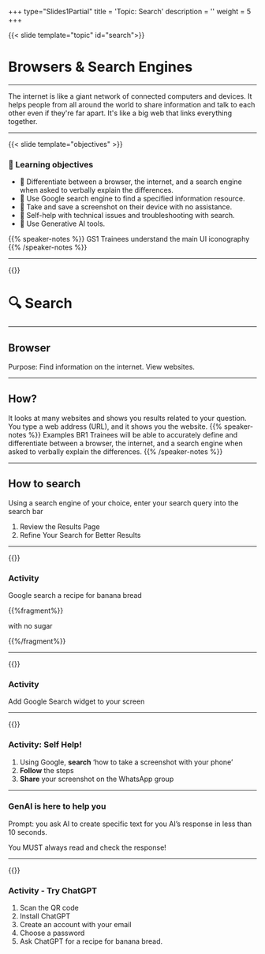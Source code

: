 +++
type="Slides1Partial"
title = 'Topic: Search'
description = ''
weight = 5
+++

{{< slide template="topic" id="search">}}

# Browsers & Search Engines

---

The internet is like a giant network of connected computers and devices. It helps people from all around the world to share information and talk to each other even if they're far apart. It's like a big web that links everything together.

---

{{< slide template="objectives" >}}

### 🎯 Learning objectives

- 🎯 Differentiate between a browser, the internet, and a search engine when asked to verbally explain the differences.
- 🎯 Use Google search engine to find a specified information resource.
- 🎯 Take and save a screenshot on their device with no assistance.
- 🎯 Self-help with technical issues and troubleshooting with search.
- 🎯 Use Generative AI tools.

{{% speaker-notes %}}
GS1 Trainees understand the main UI iconography
{{% /speaker-notes %}}

---

{{<slide template="section">}}

# 🔍 Search

---

## Browser

Purpose:
Find information on the internet.
View websites.

---

## How?

It looks at many websites and shows you results related to your question.
You type a web address (URL), and it shows you the website.
{{% speaker-notes %}}
Examples
BR1 Trainees will be able to accurately define and differentiate between a browser, the internet, and a search engine when asked to verbally explain the differences.
{{% /speaker-notes %}}

---

## How to search

Using a search engine of your choice, enter your search query into the search bar

1. Review the Results Page
2. Refine Your Search for Better Results

---

{{<slide template="activity">}}

### Activity

Google search a recipe for banana bread

{{%fragment%}}

with no sugar

{{%/fragment%}}

---

{{<slide template="activity">}}

### Activity

Add Google Search widget to your screen

---

{{<slide template="activity">}}

### Activity: Self Help!

1. Using Google, **search** ‘how to take a screenshot with your phone’
2. **Follow** the steps
3. **Share** your screenshot on the WhatsApp group

---

### GenAI is here to help you

Prompt: you ask AI to create specific text for you
AI’s response in less than 10 seconds.

You MUST always read and check the response!

---

{{<slide template="activity">}}

### Activity - Try ChatGPT

1. Scan the QR code
1. Install ChatGPT
1. Create an account with your email
1. Choose a password
1. Ask ChatGPT for a recipe for banana bread.

